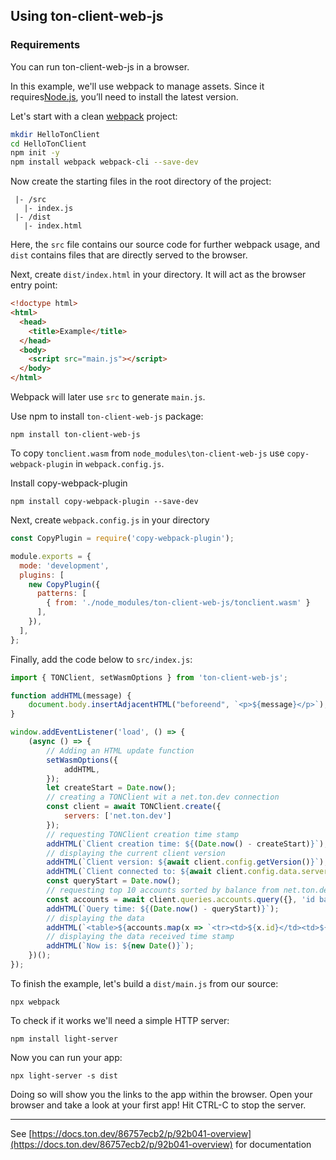 ## Using ton-client-web-js

### Requirements
You can run ton-client-web-js in a browser.

In this example, we'll use webpack to manage assets. Since it requires[Node.js](nodejs.org), you’ll need to install the latest version.

Let's start with a clean  [webpack](https://webpack.js.org/) project:

```bash
mkdir HelloTonClient
cd HelloTonClient
npm init -y
npm install webpack webpack-cli --save-dev
```

Now create the starting files in the root directory of the project:

```
 |- /src
   |- index.js
 |- /dist
   |- index.html
```

Here, the `src` file contains our source code for further webpack usage, and `dist` contains files that are directly served to the browser.

Next, create `dist/index.html` in your directory. It will act as the browser entry point:

```html
<!doctype html>
<html>
  <head>
    <title>Example</title>
  </head>
  <body>
    <script src="main.js"></script>
  </body>
</html>
```

Webpack will later use `src` to generate `main.js`.

Use npm to install `ton-client-web-js` package:

```
npm install ton-client-web-js
```

To copy `tonclient.wasm` from `node_modules\ton-client-web-js` use `copy-webpack-plugin` in `webpack.config.js`.

Install copy-webpack-plugin
```
npm install copy-webpack-plugin --save-dev
```
Next, create `webpack.config.js` in your directory 
```js
const CopyPlugin = require('copy-webpack-plugin');

module.exports = {
  mode: 'development',
  plugins: [
    new CopyPlugin({
      patterns: [
        { from: './node_modules/ton-client-web-js/tonclient.wasm' }
      ],
    }),
  ],
};
```

Finally, add the code below to `src/index.js`:

```js
import { TONClient, setWasmOptions } from 'ton-client-web-js';

function addHTML(message) {
    document.body.insertAdjacentHTML("beforeend", `<p>${message}</p>`);
}

window.addEventListener('load', () => {
    (async () => {
        // Adding an HTML update function
        setWasmOptions({
            addHTML,
        });
        let createStart = Date.now();
        // creating a TONClient wit a net.ton.dev connection
        const client = await TONClient.create({
            servers: ['net.ton.dev']
        });
        // requesting TONClient creation time stamp
        addHTML(`Client creation time: ${(Date.now() - createStart)}`);
        // displaying the current client version
        addHTML(`Client version: ${await client.config.getVersion()}`);
        addHTML(`Client connected to: ${await client.config.data.servers}`);
        const queryStart = Date.now();
        // requesting top 10 accounts sorted by balance from net.ton.dev/graphql
        const accounts = await client.queries.accounts.query({}, 'id balance', [{path:'balance', direction:'DESC'}], 10);
        addHTML(`Query time: ${(Date.now() - queryStart)}`);
        // displaying the data
        addHTML(`<table>${accounts.map(x => `<tr><td>${x.id}</td><td>${BigInt(x.balance)}</td></tr>`).join('')}</table>`);
        // displaying the data received time stamp
        addHTML(`Now is: ${new Date()}`);
    })();
});
```

To finish the example, let's build a `dist/main.js` from our source:

```
npx webpack
```

To check if it works we'll need a simple HTTP server:

```
npm install light-server
```

Now you can run your app:

```
npx light-server -s dist
```

Doing so will show you the links to the app within the browser.
Open your browser and take a look at your first app!
Hit CTRL-C to stop the server.

---
See [https://docs.ton.dev/86757ecb2/p/92b041-overview](https://docs.ton.dev/86757ecb2/p/92b041-overview) for documentation